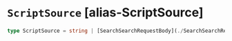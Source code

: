 # `ScriptSource` [alias-ScriptSource]
```typescript
type ScriptSource = string | [SearchSearchRequestBody](./SearchSearchRequestBody.md);
```
